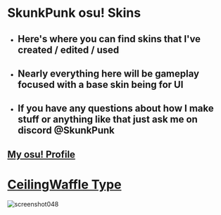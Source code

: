 # SkunkPunk osu! Skins
- ## Here's where you can find skins that I've created / edited / used
- ## Nearly everything here will be gameplay focused with a base skin being for UI
- ## If you have any questions about how I make stuff or anything like that just ask me on discord @SkunkPunk
<p align="center">

## [My osu! Profile](https://osu.ppy.sh/users/7969090)

# [CeilingWaffle Type](https://drive.google.com/file/d/1SsQ-CuZkEBgsosvYWQDhYcv-S5a8sUJV/view?usp=sharing)
![screenshot048](https://github.com/user-attachments/assets/47add5c9-ff6a-4595-be6b-97dec8e2a53e)
